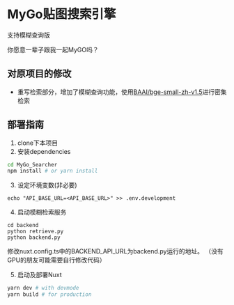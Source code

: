 # MyGo贴图搜索引擎

支持模糊查询版

你愿意一辈子跟我一起MyGO吗？


## 对原项目的修改

- 重写检索部分，增加了模糊查询功能，使用[BAAI/bge-small-zh-v1.5](https://github.com/FlagOpen/FlagEmbedding)进行密集检索


## 部署指南

1. clone下本项目
2. 安装dependencies

```bash
cd MyGo_Searcher
npm install # or yarn install
```
3. 设定环境变数(非必要)
```
echo "API_BASE_URL=<API_BASE_URL>" >> .env.development
```
4. 启动模糊检索服务
```
cd backend
python retrieve.py
python backend.py
```
修改nuxt.config.ts中的BACKEND_API_URL为backend.py运行的地址。
（没有GPU的朋友可能需要自行修改代码）

5. 启动及部署Nuxt

```bash
yarn dev # with devmode
yarn build # for production
```
